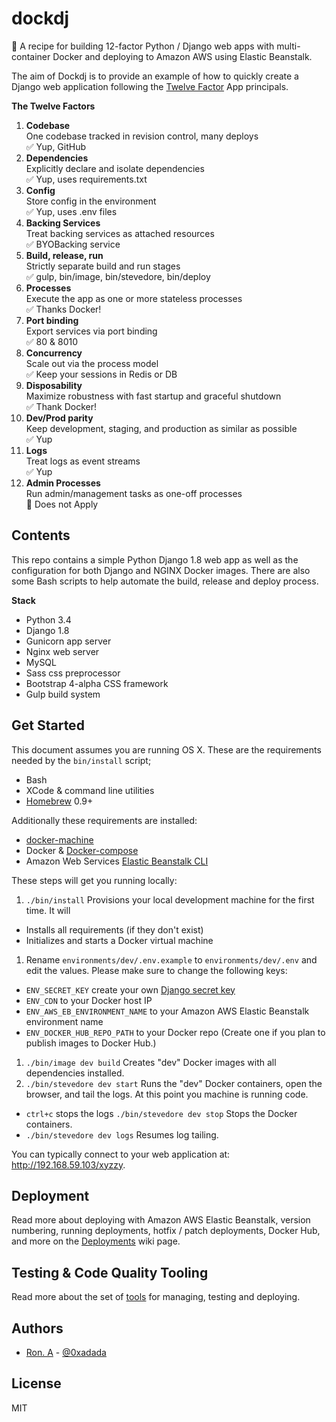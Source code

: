 # dockdj

:ship: A recipe for building 12-factor Python / Django web apps with
multi-container Docker and deploying to Amazon AWS using Elastic Beanstalk.

The aim of Dockdj is to provide an example of how to quickly create a
Django web application following the [Twelve Factor](https://12factor.net/)
App principals.

**The Twelve Factors**

1. **Codebase**<br>
  One codebase tracked in revision control, many deploys<br>
  :white_check_mark: Yup, GitHub
1. **Dependencies**<br>
  Explicitly declare and isolate dependencies<br>
  :white_check_mark: Yup, uses requirements.txt
1. **Config**<br>
  Store config in the environment<br>
  :white_check_mark: Yup, uses .env files
1. **Backing Services**<br>
  Treat backing services as attached resources<br>
  :white_check_mark: BYOBacking service
1. **Build, release, run**<br>
  Strictly separate build and run stages<br>
  :white_check_mark: gulp, bin/image, bin/stevedore, bin/deploy
1. **Processes**<br>
  Execute the app as one or more stateless processes<br>
  :white_check_mark: Thanks Docker!
1. **Port binding**<br>
  Export services via port binding<br>
  :white_check_mark: 80 & 8010
1. **Concurrency**<br>
  Scale out via the process model<br>
  :white_check_mark: Keep your sessions in Redis or DB
1. **Disposability**<br>
  Maximize robustness with fast startup and graceful shutdown<br>
  :white_check_mark: Thank Docker!
1. **Dev/Prod parity**<br>
  Keep development, staging, and production as similar as possible<br>
  :white_check_mark: Yup
1. **Logs**<br>
  Treat logs as event streams<br>
  :white_check_mark: Yup
1. **Admin Processes**<br>
  Run admin/management tasks as one-off processes<br>
  :no_entry_sign: Does not Apply



## Contents

This repo contains a simple Python Django 1.8 web app as well as the
configuration for both Django and NGINX Docker images. There are
also some Bash scripts to help automate the build, release and
deploy process.

**Stack**
* Python 3.4
* Django 1.8
* Gunicorn app server
* Nginx web server
* MySQL
* Sass css preprocessor
* Bootstrap 4-alpha CSS framework
* Gulp build system


## Get Started

This document assumes you are running OS X. These are the requirements
needed by the `bin/install` script;

* Bash
* XCode & command line utilities
* [Homebrew](http://brew.sh) 0.9+

Additionally these requirements are installed:

* [docker-machine](https://www.docker.com/docker-machine)
* Docker & [Docker-compose](https://docs.docker.com/compose/)
* Amazon Web Services
  [Elastic Beanstalk CLI](https://docs.aws.amazon.com/elasticbeanstalk/latest/dg/eb-cli3.html)

These steps will get you running locally:

1. `./bin/install` Provisions your local development machine for
the first time. It will
  * Installs all requirements (if they don't exist)
  * Initializes and starts a Docker virtual machine
1. Rename `environments/dev/.env.example` to `environments/dev/.env` and
   edit the values. Please make sure to change the following keys:
  * `ENV_SECRET_KEY` create your own
  [Django secret key](https://docs.djangoproject.com/en/dev/ref/settings/#secret-key)
  * `ENV_CDN` to your Docker host IP
  * `ENV_AWS_EB_ENVIRONMENT_NAME` to your Amazon AWS Elastic Beanstalk
    environment name
  * `ENV_DOCKER_HUB_REPO_PATH` to your Docker repo (Create one if you
    plan to publish images to Docker Hub.)
1. `./bin/image dev build` Creates "dev" Docker images with all
dependencies installed.
1. `./bin/stevedore dev start` Runs the "dev" Docker containers, open
the browser, and tail the logs. At this point you machine is running code.
  * `ctrl+c` stops the logs `./bin/stevedore dev stop` Stops the Docker
containers.
  * `./bin/stevedore dev logs` Resumes log tailing.

You can typically connect to your web application at:
http://192.168.59.103/xyzzy.


## Deployment

Read more about deploying with Amazon AWS Elastic Beanstalk, version
numbering, running deployments, hotfix / patch deployments, Docker Hub,
and more on the [Deployments](../../wiki/Deployments) wiki page.


## Testing & Code Quality Tooling

Read more about the set of [tools](../../wiki/Tooling) for managing,
testing and deploying.


## Authors

* [Ron. A](https://github.com/0xadada) -
  [@0xadada](http://twitter.com/0xadada)


## License

MIT
